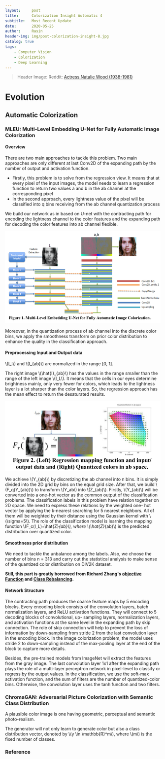 ```yaml
---
layout:     post
title:      Colorization Insight Automatic 4
subtitle:   Most Recent Update
date:       2020-05-25
author:     Rasin
header-img: img/post-colorization-insight-8.jpg
catalog: true
tags:
    - Computer Vision
    - Colorization
    - Deep Learning
---
```


> Header Image: Reddit: [Actress Natalie Wood (1938-1981)](https://www.reddit.com/r/Colorization/comments/ggueww/actress_natalie_wood_19381981/) 

# Evolution

## Automatic Colorization

### MLEU: Multi-Level Embedding U-Net for Fully Automatic Image Colorization

#### Overview

There are two main approaches to tackle this problem. Two main approaches are only different at last Conv2D of the expanding path by the number of output and activation function.

- Firstly, this problem is to solve from the regression view. It means that at every pixel of the input images, the model needs to learn a regression function to return two values a and b in the ab channel at the corresponding pixel
- In the second approach, every lightness value of the pixel will be classified into q bins receiving from the ab channel quantization process

We build our network as in based on U-net with the contracting path for encoding the lightness channel to the color features and the expanding path for decoding the color features into ab channel flexible.

![](https://raw.githubusercontent.com/rasin-tsukuba/blog-images/master/img/20200524182302.png)

Moreover, in the quantization process of ab channel into the discrete color bins, we apply the smoothness transform on prior color distribution to enhance the quality in the classification approach.

#### Preprocessing Input and Output data

\\(I_l\\) and \\(I_{ab}\\) are normalized in the range [0, 1].

The right image \\(\hat{I}_{ab}\\) has the values in the range smaller than the range of the left image \\(I_L\\). It means that the cells in our eyes determine brightness mainly, only very fewer for colors, which leads to the lightness layer is a lot sharper than the color layers. So, the regression approach has the mean effect to return the desaturated results.

![](https://raw.githubusercontent.com/rasin-tsukuba/blog-images/master/img/20200524183649.png)

We achieve \\(Y_{ab}\\) by discretizing the ab channel into n bins. It is simply divided into the 2D grid by bins on the equal grid size. After that, we build \\(F_q(Y_{ab})\\) to transform \\(Y_ab\\) into \\(Z_{ab}\\). Firstly, \\(Y_{ab}\\) will be converted into a one-hot vector as the common output of the classification problems. The classification labels in this problem have relation together on 2D space. We need to express these relations by the weighted one- hot vector by applying the k-nearest searching for 5 nearest neighbors. All of them will be weighted by their distance using the Gaussian kernel with \\(\sigma=5\\). The role of the classification model is learning the mapping function \\(F_c(I_L)=\hat{Z}_{ab}\\), where \\(\hat{Z}_{ab}\\) is the predicted distribution over quantized color.

#### Smoothness prior distribution

We need to tackle the unbalance among the labels. Also, we choose the number of bins n = 313 and carry out the statistical analysis to make sense of the quantized color distribution on DIV2K dataset.

**Still, this part is greatly borrowed from Richard Zhang's [objective Function](https://rasin-tsukuba.github.io/2020/05/21/Colorization-Insight-Automatic-2/#objective-function) and [Class Rebalancing](https://rasin-tsukuba.github.io/2020/05/21/Colorization-Insight-Automatic-2/#class-rebalancing).**

#### Network Structure

The contracting path produces the coarse feature maps by 5 encoding blocks. Every encoding block consists of the convolution layers, batch normalization layers, and ReLU activation functions. They will connect to 5 decoding blocks of convolutional, up- sampling layers, normalization layers, and activation functions at the same level in the expanding path by skip connection. The role of skip connection will help to prevent the loss of information by down-sampling from stride 2 from the last convolution layer in the encoding block. In the image colorization problem, the model uses stride 2 to down-sampling instead of the max-pooling layer at the end of the block to capture more details.

Besides, the pre-trained models from ImageNet will extract the features from the gray image. The last convolution layer 1x1 after the expanding path plays the role of a multi-layer perceptron network in pixel-level to classify or regress by the output values. In the classification, we use the soft-max activation function, and the sum of filters are the number of quantized-color bins. Otherwise, the convolution layer uses the tanh function and two filters.

### ChromaGAN: Adversarial Picture Colorization with Semantic Class Distribution

A plausible color image is one having geometric, perceptual and semantic photo-realism.

The generator will not only learn to generate color but also a class distribution vector, denoted by \\(y \in \mathbb{R}^m\\), where \\(m\\) is the fixed number of classes.

### Reference

[^1]: Nguyen-Quynh, T. T., Do, N. T., & Kim, S. H. (2020). MLEU: Multi-level embedding u-net for fully automatic image colorization. ACM International Conference Proceeding Series, 119–121. https://doi.org/10.1145/3380688.3380720

[^2]: Vitoria, P., Raad, L., & Ballester, C. (2019). ChromaGAN: Adversarial Picture Colorization with Semantic Class Distribution. 2445–2454. http://arxiv.org/abs/1907.09837